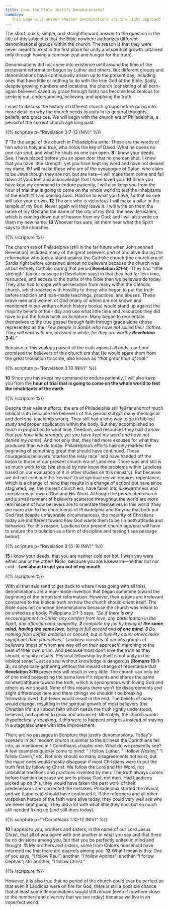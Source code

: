 ```yaml
---
title: Does the Bible Justify Denominations? 
summary: 
   This page will answer whether denominations are the right approach for the church. The short and simple answer is that they are not. 
---
```


The short, quick, simple, and straightforward answer to the question in the title of this subject is that the Bible nowhere authorizes different denominational groups within the church. The reason is that they were never meant to exist in the first place for unity and spiritual growth (attained only through having a common zeal and hunger for the truth). 

Denominations did not come into existence until around the time of the protestant reformation begun by Luther and others. But different groups and denominations have continuously arisen up to the present day, including ones that have little or nothing to do with the true God of the Bible. Sadly, despite growing numbers and locations, the church (consisting of all born-again believers saved by grace through faith) has become less zealous for seeking out, understanding, believing, and applying the truth. 

 I want to discuss the history of different church groups before going into more detail on why the church needs to unify in its general thoughts, beliefs, and practices. We will begin with the church era of Philadelphia, a period of the current church age long past. 

{{% scripture p="Revelation 3:7-13 (NIV)" %}} 

**7** “To the angel of the church in Philadelphia write: These are the words of him who is holy and true, who holds the key of David. What he opens no one can shut, and what he shuts no one can open. **8** I know your deeds. See, I have placed before you an open door that no one can shut. I know that you have little strength, yet you have kept my word and have not denied my name. **9** I will make those who are of the synagogue of Satan, who claim to be Jews though they are not, but are liars—I will make them come and fall down at your feet and acknowledge that I have loved you. **10** Since you have kept my command to endure patiently, I will also keep you from the hour of trial that is going to come on the whole world to test the inhabitants of the earth.**11** I am coming soon. Hold on to what you have, so that no one will take your crown. **12** The one who is victorious I will make a pillar in the temple of my God. Never again will they leave it. I will write on them the name of my God and the name of the city of my God, the new Jerusalem, which is coming down out of heaven from my God; and I will also write on them my new name. **13** Whoever has ears, let them hear what the Spirit says to the churches.                       

{{% /scripture %}}  

The church era of Philadelphia (still in the far future when John penned Revelation) included many of the great believers part of and alive during the reformation who took a stand against the Catholic church (the church era of Sardis right before contained almost no believers because the church was all but entirely Catholic during that period **Revelation 3:1-6**). They had “little strength” (as our passage in Revelation says) in that they had far less time, resources, and access to the truths of the Bible than we believers do today. They also had to cope with persecution from many within the Catholic church, which reacted with hostility to those who began to put the truth before tradition and man-made teachings, practices, and abuses. These brave men and women of God (many of whom are not known and mentioned in our written church history books) would stand up against the majority beliefs of their day and use what little time and resources they did have to put the focus back on Scripture. Many began to reorientate themselves to the true gospel through faith through grace alone (those represented as the “*Few people in Sardis who have not soiled their clothes. They will walk with me, dressed in white, for they are worthy* ***Revelation 3:4**).”* 

Because of this zealous pursuit of the truth against all odds, our Lord promised the believers of this church era that He would spare them from the great tribulation to come, also known as “*that great hour of trial*.” 

{{% scripture p="Revelation 3:10 (NIV)" %}} 

**10** Since you have kept my command to endure patiently, I will also keep you from the **hour of trial that is going to come on the whole world to test the inhabitants of the earth**.                                                                      

{{% /scripture %}}  

Despite their valiant efforts, the era of Philadelphia still fell far short of much biblical truth because the believers of this period still got many theological and doctrinal teachings wrong. They still had a long way to go in biblical study and proper application within the body. But they accomplished so much in proportion to what time, freedom, and resources they had (*I know that you have little strength, yet you have kept my word and have not denied my name*). And not only that, they had more excuses for what they produced than we do today. Philadelphia’s efforts had only marked the beginning of something great that should have continued. These courageous believers “started the relay race” and have handed off the baton to those of our present church era of Laodicea. There was and still is so much work to do (we should by now know the problems within Laodicea based on our evaluation of it in other studies on this ministry). But because we did not continue the “revival” (true spiritual revival requires repentance, which is a change of mind that results in a change of action) but have since stagnated, we, the current church era, have fallen into lukewarmness and complacency toward God and His Word. Although the persecuted church and a small remnant of believers scattered throughout the world are more reminiscent of how believers are to orientate themselves in this world (they are more akin to the church eras of Philadelphia and Smyrna that both put God first despite unfavorable circumstances), the majority of Christians today are indifferent toward how God wants them to be (in both attitude and behavior). For this reason, Laodicea (our present church age/era) will have to endure the tribulation as a form of discipline and testing ( see passage below). 

{{% scripture p="Revelation 3:15-16 (NIV)" %}} 

**15** I know your deeds, that you are neither cold nor hot. I wish you were either one or the other! **16** So, because you are lukewarm—neither hot nor cold—**I am about to spit you out of my mouth**.                                                                          

{{% /scripture %}}  

With all that said (and to get back to where I was going with all this), denominations are a man-made invention that began sometime toward the beginning of the protestant reformation. However, their origins are irrelevant compared to the biblical truth on how the church should orient itself. The Bible does not condone denominations because the church was meant to be united as a body. Philippians 2:1-3 says, *“So if there is any encouragement in Christ, any comfort from love, any participation in the Spirit, any affection and sympathy, **2** complete my joy by being of **the same mind**, **having the same love**, being in full accord and **of one mind**. **3** Do nothing from selfish ambition or conceit, but in humility count others more significant than yourselves.”* Laodicea consists of various groups of believers (most of whom are way off on their approach) marching to the beat of their own drum. And because most don’t love the truth as they should, disunity results. Physical fellowship by itself is not unity in the biblical sense! Just as zeal without knowledge is dangerous (**Romans 10:1-3**), so physically gathering without the inward change of repentance that **Revelation 3:19** prescribes will result in very little. The church can only be of one mind possessing the same love if it repents and shares the same mindset/attitude toward the truth, which is synonymous with loving God and others as we should. None of this means there won’t be disagreements and slight differences here and there (things we shouldn't be breaking fellowship over), but fewer would result in the end. The beliefs of many would change, resulting in the spiritual growth of most believers (the Christian life is all about faith which needs the truth rightly understood, believed, and applied to grow and advance). Ultimately, the church would (hypothetically speaking, if this were to happen) progress instead of staying in a stagnated state with little improvement. 

There are no passages in Scripture that justify denominations. Today's scenario in our modern church is similar to the silliness the Corinthians fell into, as mentioned in 1 Corinthians chapter one. What do we presently see? A few examples quickly come to mind: “ I follow Luther, “ I follow Wesley,” “I follow Calvin,” etc. Not only should so many disagreements not exist, but the major ones would mostly disappear if most Christians were to put the truth first by following Christ. We follow the Lord and His Word, not unbiblical traditions and practices invented by men. The truth always comes before tradition because we are to please God, not men. Had Laodicea picked up on this, they would have taken the past work of their predecessors and corrected the mistakes. Philadelphia started the revival, and we (Laodicea) should have continued it. If the reformers and all other unspoken heroes of the faith were alive today, they could very well ask why we never kept going. They did a lot with what little they had, but so much still needed fixing up (and still does today). 

{{% scripture p="1 Corinthians 1:10-12 (NIV)" %}} 

**10** I appeal to you, brothers and sisters, in the name of our Lord Jesus Christ, that all of you agree with one another in what you say and that there be no divisions among you, but that you be perfectly united in mind and thought. **11** My brothers and sisters, some from Chloe’s household have informed me that there are quarrels among you. **12** What I mean is this: One of you says, “I follow Paul”; another, “I follow Apollos”; another, “I follow Cephas”; still another, “I follow Christ.”                     

{{% /scripture %}}  

However, it is also true that no period of the church could ever be perfect so that even if Laodicea were on fire for God, there is still a possible chance that at least some denominations would still remain (even if nowhere close to the numbers and diversity that we see today) because we live in an imperfect world. 